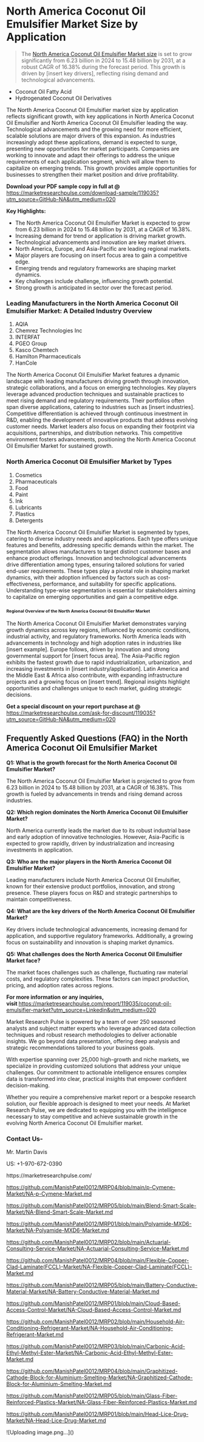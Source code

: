 <h1>North America Coconut Oil Emulsifier Market&nbsp;Size by Application</h1><blockquote><p>The <a href="https://marketresearchpulse.com/download-sample/119035?utm_source=GitHub-NA&amp;utm_medium=020">North America Coconut Oil Emulsifier Market size</a> is set to grow significantly from 6.23 billion in 2024 to 15.48 billion by 2031, at a robust CAGR of 16.38% during the forecast period. This growth is driven by [insert key drivers], reflecting rising demand and technological advancements.</p></blockquote><ul><li>Coconut Oil Fatty Acid<li> Hydrogenated Coconut Oil Derivatives</li></ul><p>The North America Coconut Oil Emulsifier market size by application reflects significant growth, with key applications in North America Coconut Oil Emulsifier and North America Coconut Oil Emulsifier leading the way. Technological advancements and the growing need for more efficient, scalable solutions are major drivers of this expansion. As industries increasingly adopt these applications, demand is expected to surge, presenting new opportunities for market participants. Companies are working to innovate and adapt their offerings to address the unique requirements of each application segment, which will allow them to capitalize on emerging trends. This growth provides ample opportunities for businesses to strengthen their market position and drive profitability.</p><p><strong>Download your PDF sample copy in full at @ </strong><a href="https://marketresearchpulse.com/download-sample/119035?utm_source=GitHub-NA&amp;utm_medium=020">https://marketresearchpulse.com/download-sample/119035?utm_source=GitHub-NA&amp;utm_medium=020</a></p><p><strong>Key Highlights: </strong></p><ul><li>The North America Coconut Oil Emulsifier Market is expected to grow from 6.23 billion in 2024 to 15.48 billion by 2031, at a CAGR of 16.38%.</li><li>Increasing demand for trend or application is driving market growth.</li><li>Technological advancements and innovation are key market drivers.</li><li>North America, Europe, and Asia-Pacific are leading regional markets.</li><li>Major players are focusing on insert focus area to gain a competitive edge.</li><li>Emerging trends and regulatory frameworks are shaping market dynamics.</li><li>Key challenges include challenge, influencing growth potential.</li><li>Strong growth is anticipated in sector over the forecast period.</li></ul><h3>Leading Manufacturers in the North America Coconut Oil Emulsifier Market: A Detailed Industry Overview</h3><ol><li>AQIA</li><li>Chemrez Technologies Inc</li><li>INTERFAT</li><li>PGEO Group</li><li>Kasco Chemtech</li><li>Hamilton Pharmaceuticals</li><li>HanCole</li></ol><div class="flex max-w-full flex-col flex-grow"><div class="min-h-8 text-message flex w-full flex-col items-end gap-2 whitespace-normal break-words [.text-message+&amp;]:mt-5" dir="auto" data-message-author-role="assistant" data-message-id="fd8432e4-4910-450d-b182-61b7bfb0a01f" data-message-model-slug="gpt-4o"><div class="flex w-full flex-col gap-1 empty:hidden first:pt-[3px]"><div class="markdown prose w-full break-words dark:prose-invert light"><p>The North America Coconut Oil Emulsifier Market features a dynamic landscape with leading manufacturers driving growth through innovation, strategic collaborations, and a focus on emerging technologies. Key players leverage advanced production techniques and sustainable practices to meet rising demand and regulatory requirements. Their portfolios often span diverse applications, catering to industries such as [insert industries]. Competitive differentiation is achieved through continuous investment in R&amp;D, enabling the development of innovative products that address evolving customer needs. Market leaders also focus on expanding their footprint via acquisitions, partnerships, and distribution networks. This competitive environment fosters advancements, positioning the North America Coconut Oil Emulsifier Market for sustained growth.</p></div></div></div></div><h3>North America Coconut Oil Emulsifier Market by Types</h3><ol><li>Cosmetics<li> Pharmaceuticals<li> Food<li> Paint<li> Ink<li> Lubricants<li> Plastics<li> Detergents</li></ol><div class="flex max-w-full flex-col flex-grow"><div class="min-h-8 text-message flex w-full flex-col items-end gap-2 whitespace-normal break-words [.text-message+&amp;]:mt-5" dir="auto" data-message-author-role="assistant" data-message-id="084470be-0bb7-4664-bddf-5156b4f41249" data-message-model-slug="gpt-4o-mini"><div class="flex w-full flex-col gap-1 empty:hidden first:pt-[3px]"><div class="markdown prose w-full break-words dark:prose-invert light"><p>The North America Coconut Oil Emulsifier Market is segmented by types, catering to diverse industry needs and applications. Each type offers unique features and benefits, addressing specific demands within the market. The segmentation allows manufacturers to target distinct customer bases and enhance product offerings. Innovation and technological advancements drive differentiation among types, ensuring tailored solutions for varied end-user requirements. These types play a pivotal role in shaping market dynamics, with their adoption influenced by factors such as cost-effectiveness, performance, and suitability for specific applications. Understanding type-wise segmentation is essential for stakeholders aiming to capitalize on emerging opportunities and gain a competitive edge.</p></div></div></div></div><h3><span style="font-size: 11px;">Regional Overview of the North America Coconut Oil Emulsifier Market</span></h3><div class="flex max-w-full flex-col flex-grow"><div class="min-h-8 text-message flex w-full flex-col items-end gap-2 whitespace-normal break-words [.text-message+&amp;]:mt-5" dir="auto" data-message-author-role="assistant" data-message-id="e9038762-ce64-4e30-91c9-9bd413514231" data-message-model-slug="gpt-4o-mini"><div class="flex w-full flex-col gap-1 empty:hidden first:pt-[3px]"><div class="markdown prose w-full break-words dark:prose-invert light"><p>The North America Coconut Oil Emulsifier Market demonstrates varying growth dynamics across key regions, influenced by economic conditions, industrial activity, and regulatory frameworks. North America leads with advancements in technology and high adoption rates in industries like [insert example]. Europe follows, driven by innovation and strong governmental support for [insert focus area]. The Asia-Pacific region exhibits the fastest growth due to rapid industrialization, urbanization, and increasing investments in [insert industry/application]. Latin America and the Middle East &amp; Africa also contribute, with expanding infrastructure projects and a growing focus on [insert trend]. Regional insights highlight opportunities and challenges unique to each market, guiding strategic decisions.</p></div></div></div></div><p><strong>Get a special discount on your report purchase at @ </strong><a href="https://marketresearchpulse.com/ask-for-discount/119035?utm_source=GitHub-NA&amp;utm_medium=020">https://marketresearchpulse.com/ask-for-discount/119035?utm_source=GitHub-NA&amp;utm_medium=020</a></p><h2>Frequently Asked Questions (FAQ) in the North America Coconut Oil Emulsifier Market</h2><p><strong>Q1: What is the growth forecast for the North America Coconut Oil Emulsifier Market?</strong></p><p>The North America Coconut Oil Emulsifier Market is projected to grow from 6.23 billion in 2024 to 15.48 billion by 2031, at a CAGR of 16.38%. This growth is fueled by advancements in trends and rising demand across industries.</p><p><strong>Q2: Which region dominates the North America Coconut Oil Emulsifier Market?</strong></p><p>North America currently leads the market due to its robust industrial base and early adoption of innovative technologies. However, Asia-Pacific is expected to grow rapidly, driven by industrialization and increasing investments in application.</p><p><strong>Q3: Who are the major players in the North America Coconut Oil Emulsifier Market?</strong></p><p>Leading manufacturers include North America Coconut Oil Emulsifier, known for their extensive product portfolios, innovation, and strong presence. These players focus on R&amp;D and strategic partnerships to maintain competitiveness.</p><p><strong>Q4: What are the key drivers of the North America Coconut Oil Emulsifier Market?</strong></p><p>Key drivers include technological advancements, increasing demand for application, and supportive regulatory frameworks. Additionally, a growing focus on sustainability and innovation is shaping market dynamics.</p><p><strong>Q5: What challenges does the North America Coconut Oil Emulsifier Market face?</strong></p><p>The market faces challenges such as challenge, fluctuating raw material costs, and regulatory complexities. These factors can impact production, pricing, and adoption rates across regions.</p><p><strong>For more information or any inquiries, visit&nbsp;</strong><a href="https://marketresearchpulse.com/report/119035/coconut-oil-emulsifier-market?utm_source=Linkedin&utm_medium=020">https://marketresearchpulse.com/report/119035/coconut-oil-emulsifier-market?utm_source=Linkedin&utm_medium=020</a></p><p>Market Research Pulse is powered by a team of over 250 seasoned analysts and subject matter experts who leverage advanced data collection techniques and robust research methodologies to deliver actionable insights. We go beyond data presentation, offering deep analysis and strategic recommendations tailored to your business goals.</p><p>With expertise spanning over 25,000 high-growth and niche markets, we specialize in providing customized solutions that address your unique challenges. Our commitment to actionable intelligence ensures complex data is transformed into clear, practical insights that empower confident decision-making.</p><p>Whether you require a comprehensive market report or a bespoke research solution, our flexible approach is designed to meet your needs. At Market Research Pulse, we are dedicated to equipping you with the intelligence necessary to stay competitive and achieve sustainable growth in the evolving North America Coconut Oil Emulsifier market.</p><h3><strong>Contact Us-</strong></h3><p>Mr. Martin Davis</p><p>US: +1-970-672-0390</p><p>https://marketresearchpulse.com/</p><p><a href="https://github.com/ManishPatel0012/MRP04/blob/main/p-Cymene-Market/NA-p-Cymene-Market.md">https://github.com/ManishPatel0012/MRP04/blob/main/p-Cymene-Market/NA-p-Cymene-Market.md</a></p><p><a href="https://github.com/ManishPatel0012/MRP05/blob/main/Blend-Smart-Scale-Market/NA-Blend-Smart-Scale-Market.md">https://github.com/ManishPatel0012/MRP05/blob/main/Blend-Smart-Scale-Market/NA-Blend-Smart-Scale-Market.md</a></p><p><a href="https://github.com/ManishPatel0012/MRP01/blob/main/Polyamide-MXD6-Market/NA-Polyamide-MXD6-Market.md">https://github.com/ManishPatel0012/MRP01/blob/main/Polyamide-MXD6-Market/NA-Polyamide-MXD6-Market.md</a></p><p><a href="https://github.com/ManishPatel0012/MRP02/blob/main/Actuarial-Consulting-Service-Market/NA-Actuarial-Consulting-Service-Market.md">https://github.com/ManishPatel0012/MRP02/blob/main/Actuarial-Consulting-Service-Market/NA-Actuarial-Consulting-Service-Market.md</a></p><p><a href="https://github.com/ManishPatel0012/MRP04/blob/main/Flexible-Copper-Clad-Laminate(FCCL)-Market/NA-Flexible-Copper-Clad-Laminate(FCCL)-Market.md">https://github.com/ManishPatel0012/MRP04/blob/main/Flexible-Copper-Clad-Laminate(FCCL)-Market/NA-Flexible-Copper-Clad-Laminate(FCCL)-Market.md</a></p><p><a href="https://github.com/ManishPatel0012/MRP05/blob/main/Battery-Conductive-Material-Market/NA-Battery-Conductive-Material-Market.md">https://github.com/ManishPatel0012/MRP05/blob/main/Battery-Conductive-Material-Market/NA-Battery-Conductive-Material-Market.md</a></p><p><a href="https://github.com/ManishPatel0012/MRP01/blob/main/Cloud-Based-Access-Control-Market/NA-Cloud-Based-Access-Control-Market.md">https://github.com/ManishPatel0012/MRP01/blob/main/Cloud-Based-Access-Control-Market/NA-Cloud-Based-Access-Control-Market.md</a></p><p><a href="https://github.com/ManishPatel0012/MRP02/blob/main/Household-Air-Conditioning-Refrigerant-Market/NA-Household-Air-Conditioning-Refrigerant-Market.md">https://github.com/ManishPatel0012/MRP02/blob/main/Household-Air-Conditioning-Refrigerant-Market/NA-Household-Air-Conditioning-Refrigerant-Market.md</a></p><p><a href="https://github.com/ManishPatel0012/MRP03/blob/main/Carbonic-Acid-Ethyl-Methyl-Ester-Market/NA-Carbonic-Acid-Ethyl-Methyl-Ester-Market.md">https://github.com/ManishPatel0012/MRP03/blob/main/Carbonic-Acid-Ethyl-Methyl-Ester-Market/NA-Carbonic-Acid-Ethyl-Methyl-Ester-Market.md</a></p><p><a href="https://github.com/ManishPatel0012/MRP04/blob/main/Graphitized-Cathode-Block-for-Aluminium-Smelting-Market/NA-Graphitized-Cathode-Block-for-Aluminium-Smelting-Market.md">https://github.com/ManishPatel0012/MRP04/blob/main/Graphitized-Cathode-Block-for-Aluminium-Smelting-Market/NA-Graphitized-Cathode-Block-for-Aluminium-Smelting-Market.md</a></p><p><a href="https://github.com/ManishPatel0012/MRP05/blob/main/Glass-Fiber-Reinforced-Plastics-Market/NA-Glass-Fiber-Reinforced-Plastics-Market.md">https://github.com/ManishPatel0012/MRP05/blob/main/Glass-Fiber-Reinforced-Plastics-Market/NA-Glass-Fiber-Reinforced-Plastics-Market.md</a></p><p><a href="https://github.com/ManishPatel0012/MRP01/blob/main/Head-Lice-Drug-Market/NA-Head-Lice-Drug-Market.md">https://github.com/ManishPatel0012/MRP01/blob/main/Head-Lice-Drug-Market/NA-Head-Lice-Drug-Market.md</a></p>
![Uploading image.png…]()
